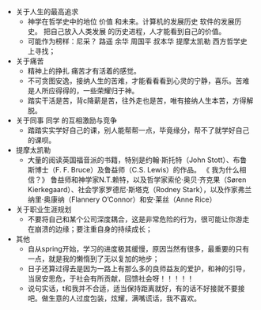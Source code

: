 - 关于人生的最高追求
  - 神学在哲学史中的地位 价值 和未来。计算机的发展历史 软件的发展历史。 把自己放入人类发展 的历史进程，人才能看到自己的价值。
  - 可能作为榜样：尼采？  路遥 余华  周国平  叔本华  提摩太凯勒  西方哲学史上寻找；
- 关于痛苦
  - 精神上的挣扎 痛苦才有活着的感觉。
  - 不可贪图安逸，接纳人生的苦难，才能看看看到心灵的宁静，喜乐。苦难是人所应得得的，一些荣耀归于神。
  - 踏实干活是苦，背c降薪是苦，往外走也是苦，唯有接纳人生本苦，方得解脱。
- 关于同事  同学  的互相激励与竞争
  - 踏踏实实学好自己的课，别人能帮帮一点，毕竟缘分，帮不了就学好自己的课呗。
- 提摩太凯勒
  - 大量的阅读英国福音派的书籍，特别是约翰·斯托特（John Stott）、布鲁斯博士（F. F. Bruce）及鲁益师（C.S. Lewis）的作品。 
    《 我为什么相信？》
    鲁益师和神学家N.T.赖特，以及哲学家索伦·奥贝·齐克果（Søren Kierkegaard）、社会学家罗德尼·斯塔克（Rodney Stark），以及作家弗兰纳里·奥康纳（Flannery O’Connor）和安·莱丝（Anne Rice）
- 关于职业生涯规划
  - 不要将自己和某个公司深度耦合，这是非常危险的行为，很可能让你游走在崩溃的边缘；要注重自身的持续成长；
- 其他
  - 自从spring开始，学习的进度极其缓慢，原因当然有很多，最重要的只有一点，就是我的懒惰到了无以复加的地步；
  - 日子还算过得去是因为一路上有那么多的良师益友的爱护，和神的引导，当居安思危，于社会有所贡献，回馈社会呀！！！！！
  - 说句实话，t和我并不合适，适当保持距离就好，有的话不好接就不要接吧。做生意的人过度包装，炫耀，满嘴谎话，我不喜欢。
